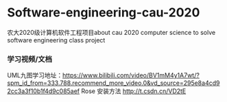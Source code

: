 # Software-engineering-cau-2020
农大2020级计算机软件工程项目about cau 2020 computer science to solve software engineering class project

### 学习视频/文档
UML九图学习地址：https://www.bilibili.com/video/BV1mM4y1A7wt/?spm_id_from=333.788.recommend_more_video.0&vd_source=295e8a4cd92cc3a3f10b1f4d9c085aef
Rose 安装方法 http://t.csdn.cn/VD2tE
